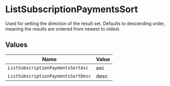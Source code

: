 # ListSubscriptionPaymentsSort

Used for setting the direction of the result set. Defaults to descending order, meaning the results are ordered from
newest to oldest.


## Values

| Name                               | Value                              |
| ---------------------------------- | ---------------------------------- |
| `ListSubscriptionPaymentsSortAsc`  | asc                                |
| `ListSubscriptionPaymentsSortDesc` | desc                               |